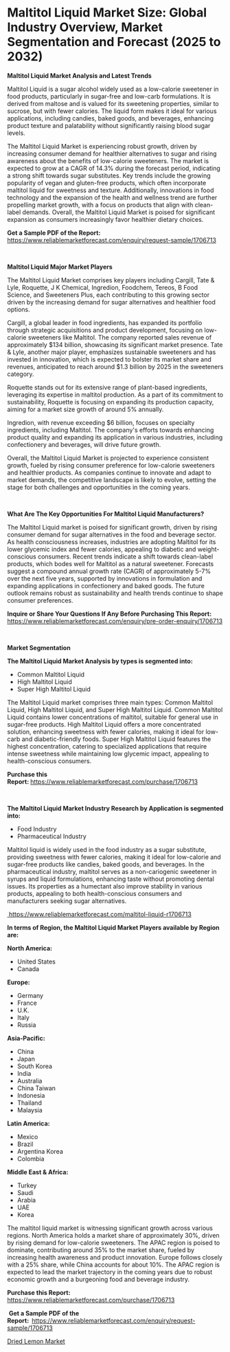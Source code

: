 <p><h1>Maltitol Liquid Market Size: Global Industry Overview, Market Segmentation and Forecast (2025 to 2032)</h1></p><p><strong>Maltitol Liquid Market Analysis and Latest Trends</strong></p>
<p><p>Maltitol Liquid is a sugar alcohol widely used as a low-calorie sweetener in food products, particularly in sugar-free and low-carb formulations. It is derived from maltose and is valued for its sweetening properties, similar to sucrose, but with fewer calories. The liquid form makes it ideal for various applications, including candies, baked goods, and beverages, enhancing product texture and palatability without significantly raising blood sugar levels.</p><p>The Maltitol Liquid Market is experiencing robust growth, driven by increasing consumer demand for healthier alternatives to sugar and rising awareness about the benefits of low-calorie sweeteners. The market is expected to grow at a CAGR of 14.3% during the forecast period, indicating a strong shift towards sugar substitutes. Key trends include the growing popularity of vegan and gluten-free products, which often incorporate maltitol liquid for sweetness and texture. Additionally, innovations in food technology and the expansion of the health and wellness trend are further propelling market growth, with a focus on products that align with clean-label demands. Overall, the Maltitol Liquid Market is poised for significant expansion as consumers increasingly favor healthier dietary choices.</p></p>
<p><strong>Get a Sample PDF of the Report:&nbsp;</strong> <a href="https://www.reliablemarketforecast.com/enquiry/request-sample/1706713?utm_campaign=1875&utm_medium=2&utm_source=Github&utm_content=ia&utm_term=14022025&utm_id=maltitol-liquid">https://www.reliablemarketforecast.com/enquiry/request-sample/1706713</a></p>
<p>&nbsp;</p>
<p><strong>Maltitol Liquid Major Market Players</strong></p>
<p><p>The Maltitol Liquid Market comprises key players including Cargill, Tate & Lyle, Roquette, J K Chemical, Ingredion, Foodchem, Tereos, B Food Science, and Sweeteners Plus, each contributing to this growing sector driven by the increasing demand for sugar alternatives and healthier food options.</p><p>Cargill, a global leader in food ingredients, has expanded its portfolio through strategic acquisitions and product development, focusing on low-calorie sweeteners like Maltitol. The company reported sales revenue of approximately $134 billion, showcasing its significant market presence. Tate & Lyle, another major player, emphasizes sustainable sweeteners and has invested in innovation, which is expected to bolster its market share and revenues, anticipated to reach around $1.3 billion by 2025 in the sweeteners category.</p><p>Roquette stands out for its extensive range of plant-based ingredients, leveraging its expertise in maltitol production. As a part of its commitment to sustainability, Roquette is focusing on expanding its production capacity, aiming for a market size growth of around 5% annually.</p><p>Ingredion, with revenue exceeding $6 billion, focuses on specialty ingredients, including Maltitol. The company's efforts towards enhancing product quality and expanding its application in various industries, including confectionery and beverages, will drive future growth.</p><p>Overall, the Maltitol Liquid Market is projected to experience consistent growth, fueled by rising consumer preference for low-calorie sweeteners and healthier products. As companies continue to innovate and adapt to market demands, the competitive landscape is likely to evolve, setting the stage for both challenges and opportunities in the coming years.</p></p>
<p>&nbsp;</p>
<p><strong>What Are The Key Opportunities For Maltitol Liquid Manufacturers?</strong></p>
<p><p>The Maltitol Liquid market is poised for significant growth, driven by rising consumer demand for sugar alternatives in the food and beverage sector. As health consciousness increases, industries are adopting Maltitol for its lower glycemic index and fewer calories, appealing to diabetic and weight-conscious consumers. Recent trends indicate a shift towards clean-label products, which bodes well for Maltitol as a natural sweetener. Forecasts suggest a compound annual growth rate (CAGR) of approximately 5-7% over the next five years, supported by innovations in formulation and expanding applications in confectionery and baked goods. The future outlook remains robust as sustainability and health trends continue to shape consumer preferences.</p></p>
<p><strong>Inquire or Share Your Questions If Any Before Purchasing This Report:</strong> <a href="https://www.reliablemarketforecast.com/enquiry/pre-order-enquiry/1706713?utm_campaign=1875&utm_medium=2&utm_source=Github&utm_content=ia&utm_term=14022025&utm_id=maltitol-liquid">https://www.reliablemarketforecast.com/enquiry/pre-order-enquiry/1706713</a></p>
<p>&nbsp;</p>
<p><strong>Market Segmentation</strong></p>
<p><strong>The Maltitol Liquid Market Analysis by types is segmented into:</strong></p>
<p><ul><li>Common Maltitol Liquid</li><li>High Maltitol Liquid</li><li>Super High Maltitol Liquid</li></ul></p>
<p><p>The Maltitol Liquid market comprises three main types: Common Maltitol Liquid, High Maltitol Liquid, and Super High Maltitol Liquid. Common Maltitol Liquid contains lower concentrations of maltitol, suitable for general use in sugar-free products. High Maltitol Liquid offers a more concentrated solution, enhancing sweetness with fewer calories, making it ideal for low-carb and diabetic-friendly foods. Super High Maltitol Liquid features the highest concentration, catering to specialized applications that require intense sweetness while maintaining low glycemic impact, appealing to health-conscious consumers.</p></p>
<p><strong>Purchase this Report:&nbsp;</strong><a href="https://www.reliablemarketforecast.com/purchase/1706713?utm_campaign=1875&utm_medium=2&utm_source=Github&utm_content=ia&utm_term=14022025&utm_id=maltitol-liquid">https://www.reliablemarketforecast.com/purchase/1706713</a></p>
<p>&nbsp;</p>
<p><strong>The Maltitol Liquid Market Industry Research by Application is segmented into:</strong></p>
<p><ul><li>Food Industry</li><li>Pharmaceutical Industry</li></ul></p>
<p><p>Maltitol liquid is widely used in the food industry as a sugar substitute, providing sweetness with fewer calories, making it ideal for low-calorie and sugar-free products like candies, baked goods, and beverages. In the pharmaceutical industry, maltitol serves as a non-cariogenic sweetener in syrups and liquid formulations, enhancing taste without promoting dental issues. Its properties as a humectant also improve stability in various products, appealing to both health-conscious consumers and manufacturers seeking sugar alternatives.</p></p>
<p><a href="https://www.reliablemarketforecast.com/maltitol-liquid-r1706713?utm_campaign=1875&utm_medium=2&utm_source=Github&utm_content=ia&utm_term=14022025&utm_id=maltitol-liquid">&nbsp;https://www.reliablemarketforecast.com/maltitol-liquid-r1706713</a></p>
<p><strong>In terms of Region, the Maltitol Liquid Market Players available by Region are:</strong></p>
<p>
    <p> <strong> North America: </strong>
        <ul>
            <li>United States</li>
            <li>Canada</li>
        </ul>
        </p> 
    <p> <strong> Europe: </strong>
        <ul>
            <li>Germany</li>
            <li>France</li>
            <li>U.K.</li>
            <li>Italy</li>
            <li>Russia</li>
        </ul>
        </p> 
    <p> <strong> Asia-Pacific: </strong>
        <ul>
            <li>China</li>
            <li>Japan</li>
            <li>South Korea</li>
            <li>India</li>
            <li>Australia</li>
            <li>China Taiwan</li>
            <li>Indonesia</li>
            <li>Thailand</li>
            <li>Malaysia</li>
        </ul>
        </p> 
    <p> <strong> Latin America: </strong>
        <ul>
            <li>Mexico</li>
            <li>Brazil</li>
            <li>Argentina Korea</li>
            <li>Colombia</li>
        </ul>
        </p> 
    <p> <strong> Middle East & Africa: </strong>
        <ul>
            <li>Turkey</li>
            <li>Saudi</li>
            <li>Arabia</li>
            <li>UAE</li>
            <li>Korea</li>
        </ul>
    </p>
    </p>
<p><p>The maltitol liquid market is witnessing significant growth across various regions. North America holds a market share of approximately 30%, driven by rising demand for low-calorie sweeteners. The APAC region is poised to dominate, contributing around 35% to the market share, fueled by increasing health awareness and product innovation. Europe follows closely with a 25% share, while China accounts for about 10%. The APAC region is expected to lead the market trajectory in the coming years due to robust economic growth and a burgeoning food and beverage industry.</p></p>
<p><strong>Purchase this Report: </strong><a href="https://www.reliablemarketforecast.com/purchase/1706713?utm_campaign=1875&utm_medium=2&utm_source=Github&utm_content=ia&utm_term=14022025&utm_id=maltitol-liquid">https://www.reliablemarketforecast.com/purchase/1706713</a></p>
<p>&nbsp;<strong>Get a Sample PDF of the Report:&nbsp;&nbsp;</strong><a href="https://www.reliablemarketforecast.com/enquiry/request-sample/1706713?utm_campaign=1875&utm_medium=2&utm_source=Github&utm_content=ia&utm_term=14022025&utm_id=maltitol-liquid">https://www.reliablemarketforecast.com/enquiry/request-sample/1706713</a></p>
<p><strong></strong></p>
<p><p><a href="https://github.com/Chiragrp22/Market-Research-Report-List-7/blob/main/dried-lemon-market.md?utm_campaign=1875&utm_medium=2&utm_source=Github&utm_content=ia&utm_term=14022025&utm_id=maltitol-liquid">Dried Lemon Market</a></p></p>